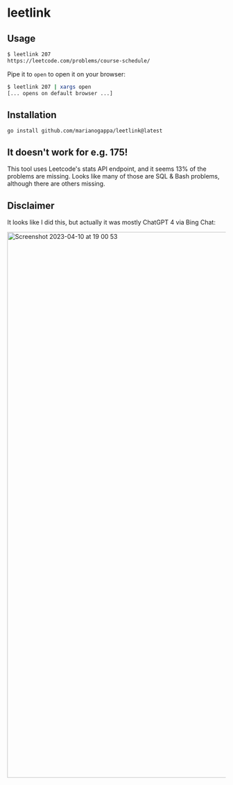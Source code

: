 # leetlink

## Usage

```bash
$ leetlink 207
https://leetcode.com/problems/course-schedule/
```

Pipe it to `open` to open it on your browser:

```bash
$ leetlink 207 | xargs open
[... opens on default browser ...]
```

## Installation

```
go install github.com/marianogappa/leetlink@latest
```

## It doesn't work for e.g. 175!

This tool uses Leetcode's stats API endpoint, and it seems 13% of the problems are missing. Looks like many of those are SQL & Bash problems, although there are others missing.

## Disclaimer

It looks like I did this, but actually it was mostly ChatGPT 4 via Bing Chat:

<img width="1257" alt="Screenshot 2023-04-10 at 19 00 53" src="https://user-images.githubusercontent.com/1078546/230880284-7cbdc336-50ca-4c46-be08-f7c906456ea6.png">
